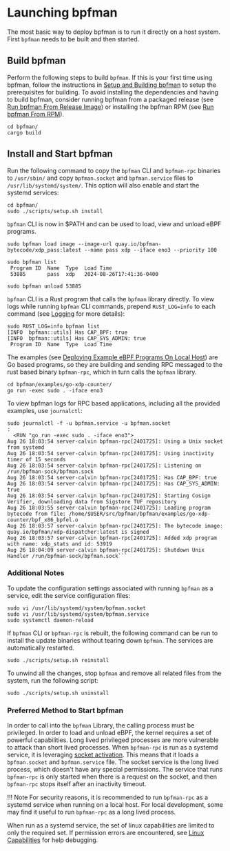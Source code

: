 # Launching bpfman

The most basic way to deploy bpfman is to run it directly on a host system.
First `bpfman` needs to be built and then started.

## Build bpfman

Perform the following steps to build `bpfman`.
If this is your first time using bpfman, follow the instructions in
[Setup and Building bpfman](./building-bpfman.md) to setup the prerequisites for building.
To avoid installing the dependencies and having to build bpfman, consider running bpfman
from a packaged release (see [Run bpfman From Release Image](./running-release.md)) or
installing the bpfman RPM (see [Run bpfman From RPM](./running-rpm.md)).

```console
cd bpfman/
cargo build
```

## Install and Start bpfman

Run the following command to copy the `bpfman` CLI and `bpfman-rpc` binaries to `/usr/sbin/` and
copy `bpfman.socket` and `bpfman.service` files to `/usr/lib/systemd/system/`.
This option will also enable and start the systemd services:

```console
cd bpfman/
sudo ./scripts/setup.sh install
```

`bpfman` CLI is now in $PATH and can be used to load, view and unload eBPF programs.

```console
sudo bpfman load image --image-url quay.io/bpfman-bytecode/xdp_pass:latest --name pass xdp --iface eno3 --priority 100

sudo bpfman list
 Program ID  Name  Type  Load Time                
 53885       pass  xdp   2024-08-26T17:41:36-0400 

sudo bpfman unload 53885
```

`bpfman` CLI is a Rust program that calls the `bpfman` library directly.
To view logs while running `bpfman` CLI commands, prepend `RUST_LOG=info` to each command
(see [Logging](../developer-guide/logging.md) for more details):

```console
sudo RUST_LOG=info bpfman list
[INFO  bpfman::utils] Has CAP_BPF: true
[INFO  bpfman::utils] Has CAP_SYS_ADMIN: true
 Program ID  Name  Type  Load Time 
```

The examples (see [Deploying Example eBPF Programs On Local Host](./example-bpf-local.md))
are Go based programs, so they are building and sending RPC messaged to the rust based binary
`bpfman-rpc`, which in turn calls the `bpfman` library.

```console
cd bpfman/examples/go-xdp-counter/
go run -exec sudo . -iface eno3
```

To view bpfman logs for RPC based applications, including all the provided examples, use `journalctl`:

```console
sudo journalctl -f -u bpfman.service -u bpfman.socket
:
  <RUN "go run -exec sudo . -iface eno3">
Aug 26 18:03:54 server-calvin bpfman-rpc[2401725]: Using a Unix socket from systemd
Aug 26 18:03:54 server-calvin bpfman-rpc[2401725]: Using inactivity timer of 15 seconds
Aug 26 18:03:54 server-calvin bpfman-rpc[2401725]: Listening on /run/bpfman-sock/bpfman.sock
Aug 26 18:03:54 server-calvin bpfman-rpc[2401725]: Has CAP_BPF: true
Aug 26 18:03:54 server-calvin bpfman-rpc[2401725]: Has CAP_SYS_ADMIN: true
Aug 26 18:03:54 server-calvin bpfman-rpc[2401725]: Starting Cosign Verifier, downloading data from Sigstore TUF repository
Aug 26 18:03:55 server-calvin bpfman-rpc[2401725]: Loading program bytecode from file: /home/$USER/src/bpfman/bpfman/examples/go-xdp-counter/bpf_x86_bpfel.o
Aug 26 18:03:57 server-calvin bpfman-rpc[2401725]: The bytecode image: quay.io/bpfman/xdp-dispatcher:latest is signed
Aug 26 18:03:57 server-calvin bpfman-rpc[2401725]: Added xdp program with name: xdp_stats and id: 53919
Aug 26 18:04:09 server-calvin bpfman-rpc[2401725]: Shutdown Unix Handler /run/bpfman-sock/bpfman.sock```
```

### Additional Notes

To update the configuration settings associated with running `bpfman` as a service, edit the
service configuration files:

```console
sudo vi /usr/lib/systemd/system/bpfman.socket
sudo vi /usr/lib/systemd/system/bpfman.service
sudo systemctl daemon-reload
```

If `bpfman` CLI or `bpfman-rpc` is rebuilt, the following command can be run to install the update
binaries without tearing down `bpfman`.
The services are automatically restarted.

```console
sudo ./scripts/setup.sh reinstall
```

To unwind all the changes, stop `bpfman` and remove all related files from the system, run the
following script:

```console
sudo ./scripts/setup.sh uninstall
```

### Preferred Method to Start bpfman

In order to call into the `bpfman` Library, the calling process must be privileged.
In order to load and unload eBPF, the kernel requires a set of powerful capabilities.
Long lived privileged processes are more vulnerable to attack than short lived processes.
When `bpfman-rpc` is run as a systemd service, it is leveraging
[socket activation](https://man7.org/linux/man-pages/man1/systemd-socket-activate.1.html).
This means that it loads a `bpfman.socket` and `bpfman.service` file.
The socket service is the long lived process, which doesn't have any special permissions.
The service that runs `bpfman-rpc` is only started when there is a request on the socket,
and then `bpfman-rpc` stops itself after an inactivity timeout.

!!! Note
    For security reasons, it is recommended to run `bpfman-rpc` as a systemd service when running
    on a local host.
    For local development, some may find it useful to run `bpfman-rpc` as a long lived process.

When run as a systemd service, the set of linux capabilities are limited to only the required set.
If permission errors are encountered, see [Linux Capabilities](../developer-guide/linux-capabilities.md)
for help debugging.
